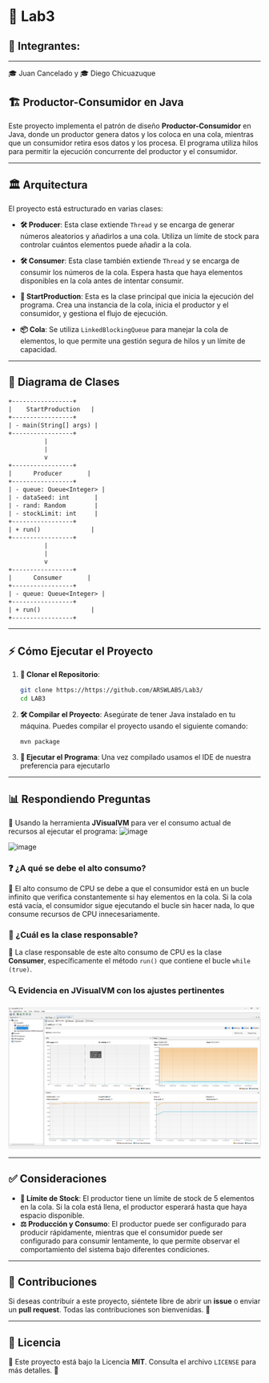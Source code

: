 # 🚀 Lab3

## 👥 Integrantes:
---
🎓 Juan Cancelado y 🎓 Diego Chicuazuque

## 🏗️ Productor-Consumidor en Java

Este proyecto implementa el patrón de diseño **Productor-Consumidor** en Java, donde un productor genera datos y los coloca en una cola, mientras que un consumidor retira esos datos y los procesa. 
El programa utiliza hilos para permitir la ejecución concurrente del productor y el consumidor.

---
## 🏛️ Arquitectura

El proyecto está estructurado en varias clases:

- **🛠️ Producer**: Esta clase extiende `Thread` y se encarga de generar números aleatorios y añadirlos a una cola. Utiliza un límite de stock para controlar cuántos elementos puede añadir a la cola.

- **🛠️ Consumer**: Esta clase también extiende `Thread` y se encarga de consumir los números de la cola. Espera hasta que haya elementos disponibles en la cola antes de intentar consumir.

- **🚀 StartProduction**: Esta es la clase principal que inicia la ejecución del programa. Crea una instancia de la cola, inicia el productor y el consumidor, y gestiona el flujo de ejecución.

- **📦 Cola**: Se utiliza `LinkedBlockingQueue` para manejar la cola de elementos, lo que permite una gestión segura de hilos y un límite de capacidad.

---
## 📌 Diagrama de Clases

```plaintext
+-----------------+
|    StartProduction   |
+-----------------+
| - main(String[] args) |
+-----------------+
          |
          |
          v
+-----------------+
|      Producer       |
+-----------------+
| - queue: Queue<Integer> |
| - dataSeed: int       |
| - rand: Random        |
| - stockLimit: int     |
+-----------------+
| + run()              |
+-----------------+
          |
          |
          v
+-----------------+
|      Consumer       |
+-----------------+
| - queue: Queue<Integer> |
+-----------------+
| + run()              |
+-----------------+
```

---
## ⚡ Cómo Ejecutar el Proyecto

1. **📂 Clonar el Repositorio**:
   ```bash
   git clone https://https://github.com/ARSWLABS/Lab3/
   cd LAB3
   ```

2. **🛠️ Compilar el Proyecto**:
   Asegúrate de tener Java instalado en tu máquina. Puedes compilar el proyecto usando el siguiente comando:
   ```bash
   mvn package
   ```

3. **🚀 Ejecutar el Programa**:
   Una vez compilado usamos el IDE de nuestra preferencia para ejecutarlo

---
## 📊 Respondiendo Preguntas

📌 Usando la herramienta **JVisualVM** para ver el consumo actual de recursos al ejecutar el programa:
![image](https://github.com/user-attachments/assets/b32ebd92-23d7-491e-b5c2-a4b9eb2edbe6)

![image](https://github.com/user-attachments/assets/cc1ed3a1-6d2d-4be5-a8b5-36e1786420f7)

### ❓ ¿A qué se debe el alto consumo?

🔹 El alto consumo de CPU se debe a que el consumidor está en un bucle infinito que verifica constantemente si hay elementos en la cola. Si la cola está vacía, el consumidor sigue ejecutando el bucle sin hacer nada, lo que consume recursos de CPU innecesariamente.

### 🧐 ¿Cuál es la clase responsable?

📌 La clase responsable de este alto consumo de CPU es la clase **Consumer**, específicamente el método `run()` que contiene el bucle `while (true)`.

### 🔍 Evidencia en JVisualVM con los ajustes pertinentes

![alt text](image.png)

---
## ✅ Consideraciones

- **📌 Límite de Stock**: El productor tiene un límite de stock de 5 elementos en la cola. Si la cola está llena, el productor esperará hasta que haya espacio disponible.
- **⚖️ Producción y Consumo**: El productor puede ser configurado para producir rápidamente, mientras que el consumidor puede ser configurado para consumir lentamente, lo que permite observar el comportamiento del sistema bajo diferentes condiciones.

---
## 🤝 Contribuciones

Si deseas contribuir a este proyecto, siéntete libre de abrir un **issue** o enviar un **pull request**. Todas las contribuciones son bienvenidas. 🚀

---
## 📜 Licencia

📌 Este proyecto está bajo la Licencia **MIT**. Consulta el archivo `LICENSE` para más detalles. 📝

